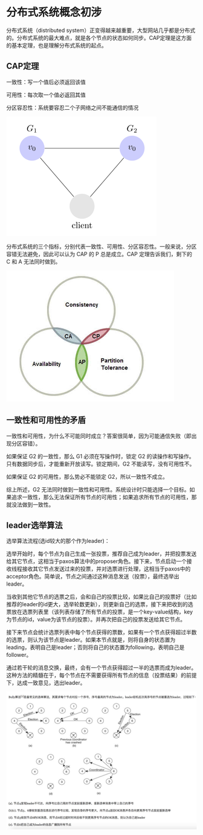 # 分布式系统概念初涉
分布式系统（distributed system）正变得越来越重要，大型网站几乎都是分布式的。分布式系统的最大难点，就是各个节点的状态如何同步。CAP定理是这方面的基本定理，也是理解分布式系统的起点。

## CAP定理
一致性：写一个值后必须返回该值

可用性：每次取一个值必返回其值

分区容忍性：系统要容忍二个子网络之间不能通信的情况

![CAP](imgs/02.png)

分布式系统的三个指标，分别代表一致性、可用性、分区容忍性。一般来说，分区容错无法避免，因此可以认为 CAP 的 P 总是成立。CAP 定理告诉我们，剩下的 C 和 A 无法同时做到。

![CAP](imgs/01.jpg)


## 一致性和可用性的矛盾
一致性和可用性，为什么不可能同时成立？答案很简单，因为可能通信失败（即出现分区容错）。

如果保证 G2 的一致性，那么 G1 必须在写操作时，锁定 G2 的读操作和写操作。只有数据同步后，才能重新开放读写。锁定期间，G2 不能读写，没有可用性不。

如果保证 G2 的可用性，那么势必不能锁定 G2，所以一致性不成立。

综上所述，G2 无法同时做到一致性和可用性。系统设计时只能选择一个目标。如果追求一致性，那么无法保证所有节点的可用性；如果追求所有节点的可用性，那就没法做到一致性。

## leader选举算法
选举算法流程(选id较大的那个作为leader)：

选举开始时，每个节点为自己生成一张投票，推荐自己成为leader，并把投票发送给其它节点，这相当于paxos算法中的proposer角色。接下来，节点启动一个接收线程接收其它节点发送过来的投票，并对选票进行处理，这相当于paxos中的acceptor角色。简单说，节点之间通过这种消息发送（投票），最终选举出leader。

当收到其他它节点的选票之后，会和自己的投票比较，如果比自己的投票好（比如推荐的leader的id更大，选举轮数更新），则更新自己的选票，接下来把收到的选票放在选票列表里（该列表存储了所有节点的投票，是一个key-value结构，key为节点的id，value为该节点的投票）。并再次把自己的投票发送给其它节点。

接下来节点会统计选票列表中每个节点获得的票数，如果有一个节点获得超过半数的选票，则认为该节点是leader。如果本节点就是，则将自身的状态置为leading，表明自己是leader；否则将自己的状态置为following，表明自己是follower。

通过若干轮的消息交换，最终，会有一个节点获得超过一半的选票而成为leader。这种方法的精髓在于，每个节点在不需要获得所有节点的信息（投票结果）的前提下，达成一致意见，选出leader。

![leader选举算法](imgs/03.jpg)
